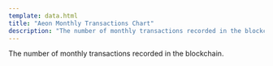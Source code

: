 ```yaml
---
template: data.html
title: "Aeon Monthly Transactions Chart"
description: "The number of monthly transactions recorded in the blockchain."
---
```

The number of monthly transactions recorded in the blockchain.
